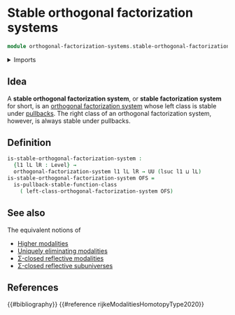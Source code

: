 # Stable orthogonal factorization systems

```agda
module orthogonal-factorization-systems.stable-orthogonal-factorization-systems where
```

<details><summary>Imports</summary>

```agda
open import foundation.universe-levels

open import orthogonal-factorization-systems.function-classes
open import orthogonal-factorization-systems.orthogonal-factorization-systems
```

</details>

## Idea

A **stable orthogonal factorization system**, or **stable factorization system**
for short, is an
[orthogonal factorization system](orthogonal-factorization-systems.orthogonal-factorization-systems.md)
whose left class is stable under [pullbacks](foundation.pullbacks.md). The right
class of an orthogonal factorization system, however, is always stable under
pullbacks.

## Definition

```agda
is-stable-orthogonal-factorization-system :
  {l1 lL lR : Level} →
  orthogonal-factorization-system l1 lL lR → UU (lsuc l1 ⊔ lL)
is-stable-orthogonal-factorization-system OFS =
  is-pullback-stable-function-class
    ( left-class-orthogonal-factorization-system OFS)
```

## See also

The equivalent notions of

- [Higher modalities](orthogonal-factorization-systems.higher-modalities.md)
- [Uniquely eliminating modalities](orthogonal-factorization-systems.uniquely-eliminating-modalities.md)
- [Σ-closed reflective modalities](orthogonal-factorization-systems.sigma-closed-reflective-modalities.md)
- [Σ-closed reflective subuniverses](orthogonal-factorization-systems.sigma-closed-reflective-subuniverses.md)

## References

{{#bibliography}} {{#reference rijkeModalitiesHomotopyType2020}}
